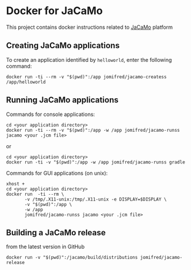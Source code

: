 # Docker for JaCaMo

This project contains docker instructions related to [JaCaMo](http://jacamo.sf.net) platform

## Creating JaCaMo applications

To create an application identified by `helloworld`, enter the following command:
```
docker run -ti --rm -v "$(pwd)":/app jomifred/jacamo-createss /app/helloworld
```

## Running JaCaMo applications

Commands for console applications:

```
cd <your application directory>
docker run -ti --rm -v "$(pwd)":/app -w /app jomifred/jacamo-runss jacamo <your .jcm file>
```

or

```
cd <your application directory>
docker run -ti -v "$(pwd)":/app -w /app jomifred/jacamo-runss gradle
```


Commands for GUI applications (on unix):

```
xhost +
cd <your application directory>
docker run  -ti --rm \
       -v /tmp/.X11-unix:/tmp/.X11-unix -e DISPLAY=$DISPLAY \
       -v "$(pwd)":/app \
       -w /app
       jomifred/jacamo-runss jacamo <your .jcm file>
```


## Building a JaCaMo release

from the latest version in GitHub

```
docker run -v "$(pwd)":/jacamo/build/distributions jomifred/jacamo-release
```
